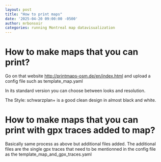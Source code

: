 ```yaml
---
layout: post
title: "How to print maps"
date: '2025-04-20 09:00:00 -0500'
author: mrbonsoir
categories: running Montreal map datavisualization
---
```


# How to make maps that you can print?

Go on that website http://printmaps-osm.de/en/index.html and upload a config file such as template_map.yaml

In its standard version you can choose between looks and resolution.

The Style: schwarzplan+ is a good clean design in almost black and white.

# How to make maps that you can print with gpx traces added to map?

Basically same process as above but additional files added. The additional files are the single gpx traces that need to be mentionned in the config file as the template_map_and_gpx_traces.yaml



